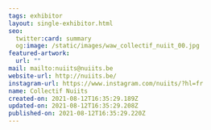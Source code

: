 ```yaml
---
tags: exhibitor
layout: single-exhibitor.html
seo:
  twitter:card: summary
  og:image: /static/images/waw_collectif_nuiit_00.jpg
featured-artwork:
  url: ""
mail: mailto:nuiits@nuiits.be
website-url: http://nuiits.be/
instagram-url: https://www.instagram.com/nuiits/?hl=fr
name: Collectif Nuiits
created-on: 2021-08-12T16:35:29.189Z
updated-on: 2021-08-12T16:35:29.208Z
published-on: 2021-08-12T16:35:29.220Z
---
```

